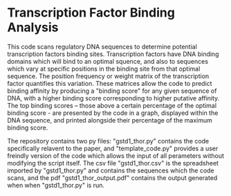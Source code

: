 # Transcription Factor Binding Analysis

This code scans regulatory DNA sequences to determine potential transcription factors binding sites. Transcription factors have DNA binding domains which will bind to an optimal squence, and also to sequences which vary at specific positions in the binding site from that optimal sequence. The position frequency or weight matrix of the transcription factor quantifies this variation. These matrices allow the code to predict binding affinity by producing a "binding score" for any given sequence of DNA, with a higher binding score corresponding to higher putative affinity. The top binding scores – those above a certain percentage of the optimal binding score - are presented by the code in a graph, displayed within the DNA sequence, and printed alongside their percentage of the maximum binding score. 

The repository contains two py files: "gstd1_thor.py" contains the code specifically relavent to the paper, and "template_code.py" provides a user freindly version of the code which allows the input of all perameters without modifying the script itself. The csv file "gstd1_thor.csv" is the spreadsheet imported by "gstd1_thor.py" and contains the sequences which the code scans, and the pdf "gstd1_thor_output.pdf" contains the output generated when when "gstd1_thor.py" is run. 
